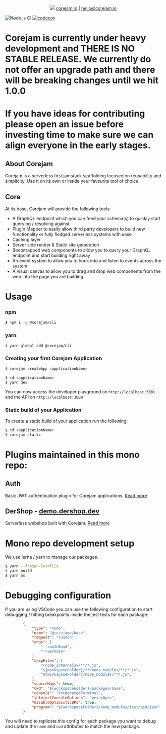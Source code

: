 <p align="center">
<img src="https://corejam.io/static/logo.png"/>
<a href="https://corejam.io">corejam.io</a> | 
<a href="mailto:hello@corejam.io">hello@corejam.io</a>
</p>

![Node.js CI](https://github.com/Corejam/corejam/workflows/Node.js%20CI/badge.svg)
[![codecov](https://codecov.io/gh/Corejam/corejam/branch/master/graph/badge.svg?token=7UEOPHF0W3)](https://codecov.io/gh/Corejam/corejam)

# Corejam is currently under heavy development and THERE IS NO STABLE RELEASE. We currently do not offer an upgrade path and there will be breaking changes until we hit 1.0.0

# If you have ideas for contributing please open an issue before investing time to make sure we can align everyone in the early stages.

## About Corejam

Corejam is a serverless first jamstack scaffolding focused on reusability and simplicity. Use it on its own or inside your favourite tool of choice.

## Core

At its base, Corejam will provide the following tools:

- A GraphQL endpoint which you can feed your schema(s) to quickly start querying / resolving against
- Plugin Mapper to easily allow third party developers to build new functionality or fully fledged serverless systems with ease
- Caching layer
- Server side render & Static site generation
- Bootstrapped web components to allow you to query your GraphQL endpoint and start building right away
- An event system to allow you to hook into and listen to events across the system
- A visual canvas to allow you to drag and drop web components from the web into the page you are building

# Usage 

### npm
```bash
$ npm i -g @corejam/cli
```

### yarn
```bash
$ yarn global add @corejam/cli
```

### Creating your first Corejam Application

```bash
$ corejam createApp <applicationName>
```

```bash
$ cd <applicationName>
$ yarn dev
```

You can now access the developer playground on `http://localhost:3001` and the API on `http://localhost:3000`

### Static build of your Application

To create a static build of your application run the following:

```bash
$ cd <applicationName>
$ corejam static
```


# Plugins maintained in this mono repo:
## Auth

Basic JWT authentication plugin for Corejam applications. [Read more](packages/plugins/auth/README.md)


## DerShop -  <a href="https://demo.dershop.dev">demo.dershop.dev</a>

Serverless webshop built with Corejam. [Read more](packages/plugins/dershop/README.md)


# Mono repo development setup

We use lerna / yarn to manage our packages.

```bash
$ yarn --frozen-lockfile
$ yarn build
$ yarn bs
```

# Debugging configuration

If you are using VSCode you can use the following configuration to start debugging / hitting breakpoints inside the jest tests for each package:

```json
        {
            "type": "node",
            "name": "@corejame/base",
            "request": "launch",
            "args": [
                "--runInBand",
                "--verbose"
            ],
            "skipFiles": [
                "<node_internals>/**/*.js",
                "${workspaceFolder}/**/node_modules/**/*.js",
                "${workspaceFolder}/node_modules/**/.js",
            ],
            "sourceMaps": true,
            "cwd": "${workspaceFolder}/packages/base",
            "console": "integratedTerminal",
            "internalConsoleOptions": "neverOpen",
            "disableOptimisticBPs": true,
            "program": "${workspaceFolder}/node_modules/jest/bin/jest"
        }
```

You will need to replicate this config for each package you want to debug and update the `name` and `cwd` attributes to match the new package.
